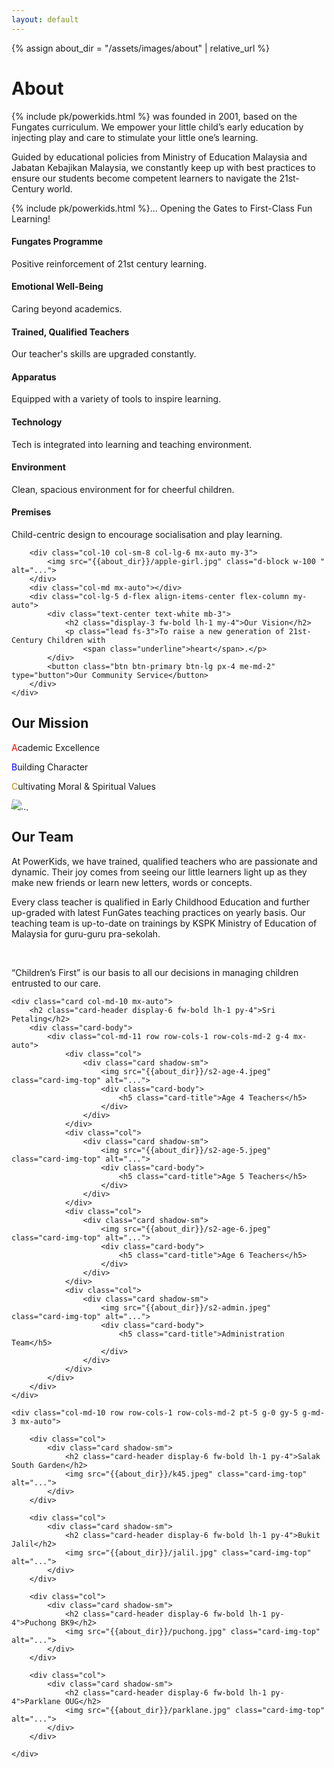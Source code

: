 ```yaml
---
layout: default
---
```


<!-- <h1 class="display-3 text-center p-4 mb-0 text-bg-dark">About</h1> -->

{% assign about_dir = "/assets/images/about" | relative_url %}

<div class="p-4 mb-4 rounded-3 bg-light">
    <div class="container-fluid py-3 col-md-7">
        <h1 class="display-3 text-center mb-4">About</h1>
        <div class="mb-4">
            <p class="lead">
                {% include pk/powerkids.html %}
                was founded in 2001, based on the Fungates curriculum. We empower your little child’s early education by injecting play and care to stimulate your little one’s learning.
            </p>
            <p class="lead">
                Guided by educational policies from Ministry of Education Malaysia and Jabatan Kebajikan Malaysia, we constantly keep up with best practices to ensure our students become competent learners to navigate the 21st-Century world.
            </p>
            <p class="lead">
                {% include pk/powerkids.html %}... Opening the Gates to First-Class Fun Learning!
            </p>
        </div>
    </div>
</div>

<div class="container px-3 py-3 col-md-7" id="icon-grid">
    <div class="container-md row row-cols-1 row-cols-sm-2 g-4 py-4 mx-0">
        <div class="col d-flex align-items-start">
            <i class="bi-award text-muted flex-shrink-0 me-3 display-6"></i>
            <div>
                <h4 class="fw-bold mb-0">Fungates Programme</h4>
                <p>Positive reinforcement of 21st century learning.</p>
            </div>
        </div>
        <div class="col d-flex align-items-start">
            <i class="bi-balloon-heart text-muted flex-shrink-0 me-3 display-6"></i>
            <!-- <i class="bi-emoji-laughing text-muted flex-shrink-0 me-3 display-6"></i> -->
            <div>
                <h4 class="fw-bold mb-0">Emotional Well-Being</h4>
                <p>Caring beyond academics.</p>
            </div>
        </div>
        <div class="col d-flex align-items-start">
            <i class="bi-mortarboard text-muted flex-shrink-0 me-3 display-6"></i>
            <div>
                <h4 class="fw-bold mb-0">Trained, Qualified Teachers</h4>
                <p>Our teacher's skills are upgraded constantly.</p>
            </div>
        </div>
        <div class="col d-flex align-items-start">
            <i class="bi-binoculars text-muted flex-shrink-0 me-3 display-6"></i>
            <div>
                <h4 class="fw-bold mb-0">Apparatus</h4>
                <p>Equipped with a variety of tools to inspire learning.</p>
            </div>
        </div>
        <div class="col d-flex align-items-start">
            <i class="bi-pc-display-horizontal text-muted flex-shrink-0 me-3 display-6"></i>
            <div>
                <h4 class="fw-bold mb-0">Technology</h4>
                <p>Tech is integrated into learning and teaching environment.</p>
            </div>
        </div>
        <div class="col d-flex align-items-start">
            <i class="bi-cloud-sun text-muted flex-shrink-0 me-3 display-6"></i>
            <div>
                <h4 class="fw-bold mb-0">Environment</h4>
                <p>Clean, spacious environment for for cheerful children.</p>
            </div>
        </div>
        <div class="col d-flex align-items-start">
            <i class="bi-house-heart text-muted flex-shrink-0 me-3 display-6"></i>
            <div>
                <h4 class="fw-bold mb-0">Premises</h4>
                <p>Child-centric design to encourage socialisation and play learning.</p>
            </div>
        </div>
    </div>
</div>

<div class="row justify-content-md-center py-5 bg-dark mx-0">
    <div class="col-md-10 row mx-0">

        <div class="col-10 col-sm-8 col-lg-6 mx-auto my-3">
            <img src="{{about_dir}}/apple-girl.jpg" class="d-block w-100 " alt="...">
        </div>
        <div class="col-md mx-auto"></div>
        <div class="col-lg-5 d-flex align-items-center flex-column my-auto">
            <div class="text-center text-white mb-3">
                <h2 class="display-3 fw-bold lh-1 my-4">Our Vision</h2>
                <p class="lead fs-3">To raise a new generation of 21st-Century Children with
                    <span class="underline">heart</span>.</p>
            </div>
            <button class="btn btn-primary btn-lg px-4 me-md-2" type="button">Our Community Service</button>
        </div>
    </div>
</div>

<div class="row justify-content-md-center py-5 mx-0">
    <div class="col-md-10 row align-items-between mx-0">
        <div class="col-lg-6 d-flex flex-column my-auto">
            <div class="d-flex align-items-center flex-column mb-3">
                <h2 class="display-3 fw-bold lh-1 my-4">Our Mission</h2>
                <div class="lead fs-3">
                    <p>
                        <span class="display-4" style="color:red">A</span>cademic Excellence</p>
                    <p>
                        <span class="display-4" style="color:blue">B</span>uilding Character</p>
                    <p>
                        <span class="display-4" style="color:darkgoldenrod">C</span>ultivating Moral & Spiritual Values</p>
                </div>
            </div>
        </div>
        <div class="col-md mx-auto"></div>
        <div class="col-10 col-sm-8 col-lg-4 mx-auto my-3">
            <img src="{{about_dir}}/21yrs.jpeg" class="d-block w-100" alt="..." style="transform:rotate(10deg)">
        </div>
        <!-- <div class="col-md mx-auto"></div> -->
    </div>
</div>

<div class="p-4 bg-primary text-bg-primary text-center">
    <div class="container-fluid py-md-3 col-md-9 g-0">
        <h2 class="display-3 fw-bold lh-1 my-4">Our Team</h2>
        <p class="lead">At PowerKids, we have trained, qualified teachers who are passionate and dynamic. Their joy comes from seeing our little learners light up as they make new friends or learn new letters, words or concepts.
        </p>
        <p class="lead">Every class teacher is qualified in Early Childhood Education and further up-graded with latest FunGates teaching practices on yearly basis. Our teaching team is up-to-date on trainings by KSPK Ministry of Education of Malaysia for guru-guru pra-sekolah.</p>
        <br>
        <p class="lead">“Children’s First” is our basis to all our decisions in managing children entrusted to our care.</p>
    </div>
</div>

<div class="pt-5 p-md-5 bg-dark text-center">

    <div class="card col-md-10 mx-auto">
        <h2 class="card-header display-6 fw-bold lh-1 py-4">Sri Petaling</h2>
        <div class="card-body">
            <div class="col-md-11 row row-cols-1 row-cols-md-2 g-4 mx-auto">
                <div class="col">
                    <div class="card shadow-sm">
                        <img src="{{about_dir}}/s2-age-4.jpeg" class="card-img-top" alt="...">
                        <div class="card-body">
                            <h5 class="card-title">Age 4 Teachers</h5>
                        </div>
                    </div>
                </div>
                <div class="col">
                    <div class="card shadow-sm">
                        <img src="{{about_dir}}/s2-age-5.jpeg" class="card-img-top" alt="...">
                        <div class="card-body">
                            <h5 class="card-title">Age 5 Teachers</h5>
                        </div>
                    </div>
                </div>
                <div class="col">
                    <div class="card shadow-sm">
                        <img src="{{about_dir}}/s2-age-6.jpeg" class="card-img-top" alt="...">
                        <div class="card-body">
                            <h5 class="card-title">Age 6 Teachers</h5>
                        </div>
                    </div>
                </div>
                <div class="col">
                    <div class="card shadow-sm">
                        <img src="{{about_dir}}/s2-admin.jpeg" class="card-img-top" alt="...">
                        <div class="card-body">
                            <h5 class="card-title">Administration Team</h5>
                        </div>
                    </div>
                </div>
            </div>
        </div>
    </div>

    <div class="col-md-10 row row-cols-1 row-cols-md-2 pt-5 g-0 gy-5 g-md-3 mx-auto">

        <div class="col">
            <div class="card shadow-sm">
                <h2 class="card-header display-6 fw-bold lh-1 py-4">Salak South Garden</h2>
                <img src="{{about_dir}}/k45.jpeg" class="card-img-top" alt="...">
            </div>
        </div>

        <div class="col">
            <div class="card shadow-sm">
                <h2 class="card-header display-6 fw-bold lh-1 py-4">Bukit Jalil</h2>
                <img src="{{about_dir}}/jalil.jpg" class="card-img-top" alt="...">
            </div>
        </div>

        <div class="col">
            <div class="card shadow-sm">
                <h2 class="card-header display-6 fw-bold lh-1 py-4">Puchong BK9</h2>
                <img src="{{about_dir}}/puchong.jpg" class="card-img-top" alt="...">
            </div>
        </div>

        <div class="col">
            <div class="card shadow-sm">
                <h2 class="card-header display-6 fw-bold lh-1 py-4">Parklane OUG</h2>
                <img src="{{about_dir}}/parklane.jpg" class="card-img-top" alt="...">
            </div>
        </div>

    </div>

</div>

